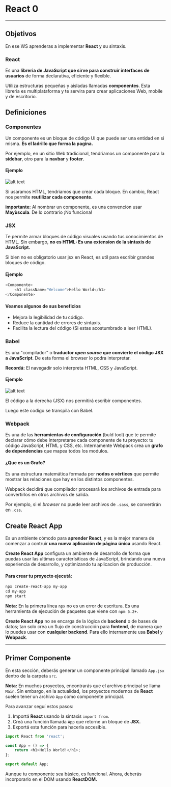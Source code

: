 # React 0

---

## Objetivos

En ese WS aprenderas a implementar **React** y su sintaxis.

### React

Es una **libreria de JavaScript que sirve para construir interfaces de usuarios** de forma declarativa, eficiente y flexible.

Utiliza estructuras pequeñas y aisladas llamadas **componentes**. Esta libreria es multiplataforma y te servira para crear aplicaciones Web, mobile y de escritorio.

## Definiciones

### Componentes

Un componente es un bloque de código UI que puede ser una entidad en si misma. **Es el ladrillo que forma la pagina.**

Por ejemplo, en un sitio Web tradicional, tendriamos un componente para la **sidebar**, otro para la **navbar** y **footer.**

#### Ejemplo

![alt text](https://i.imgur.com/7sY1ic1.png)

Si usaramos HTML, tendriamos que crear cada bloque. En cambio, React nos permite **reutilizar cada componente.**

**importante:** Al nombrar un componente, es una convencion usar **Mayùscula**. De lo contrario ¡No funciona!

### JSX

Te permite armar bloques de código visuales usando tus conocimientos de HTML. Sin embargo, **no es HTML: Es una extension de la sintaxis de JavaScript.**

Si bien no es obligatorio usar jsx en React, es util para escribir grandes bloques de código.

#### Ejemplo

```JavaScript
<Componente>
    <h1 className="Welcome">Hello World</h1>
</Componente>
```

#### Veamos algunos de sus beneficios

- Mejora la legibilidad de tu código.
- Reduce la cantidad de errores de sintaxis.
- Facilita la lectura del código (Si estas acostumbrado a leer HTML).

### Babel

Es una "compilador" o **traductor _open source_ que convierte el código JSX a JavaScript**. De esta forma el browser lo podra interpretar.

**Recordá:** El navegadir solo interpreta HTML, CSS y JavaScript.

#### Ejemplo

![alt text](https://i.imgur.com/YRDBpQl.png)

El código a la derecha (JSX) nos permitirá escribir componentes.

Luego este codigo se transpila con Babel.

### Webpack

Es una de las **herramientas de configuración** (buld tool) que te permite declarar cómo debe interpretarse cada componente de tu proyecto: tu código JavaScript, HTML y CSS, etc. Internamente Webpack crea un **grafo de dependencias** que mapea todos los modulos.

#### ¿Que es un Grafo?

Es una estructura matemática formada por **nodos o vértices** que permite mostrar las relaciones que hay en los distintos componentes.

Webpack decidirá que compilador procesará los archivos de entrada para convertirlos en otros archivos de salida.

Por ejemplo, si el _browser_ no puede leer archivos de `.sass`, se convertirán en `.css`.

## Create React App

Es un ambiente cómodo para **aprender React**, y es la mejor manera de comenzar a contruir **una nueva aplicación de página única** usando React.

**Create React App** configura un ambiente de desarrollo de forma que puedas usar las ultimas caracterísiticas de JavaScript, brindando una nueva experiencia de desarrollo, y optimizando tu aplicacion de producción.

#### Para crear tu proyecto ejecutá:

```JavaScript
npx create-react-app my-app
cd my-app
npm start
```

**Nota:** En la primera línea `npx` no es un error de escritura. Es una herramienta de ejecución de paquetes que viene con `npm 5.2+`.

**Create React App** no se encarga de la lógica de **backend** o de bases de datos; tan solo crea un flujo de construcción para **fontend**, de manera que lo puedes usar con **cualquier backend**. Para ello internamente usa **Babel** y **Webpack**.

---

## Primer Componente

En esta sección, deberás generar un componente principal llamado `App.jsx` dentro de la carpeta `src`.

**Nota:** En muchos proyectos, encontrarás que el archivo principal se llama `Main`. Sin embargo, en la actualidad, los proyectos modernos de **React** suelen tener un archivo `App` como componente principal.

Para avanzar seguí estos pasos:

1. Importá **React** usando la sintaxis `import from`.
2. Creá una función llamada `App` que retorne un bloque de **JSX.**
3. Exportá esta función para hacerla accesible.

```JavaScript
import React from 'react';

const App = () => {
    return <h1>Hello World!</h1>;
};

export default App;
```
Aunque tu componente sea básico, es funcional. Ahora, deberás incorporarlo en el DOM usando **ReactDOM.**


